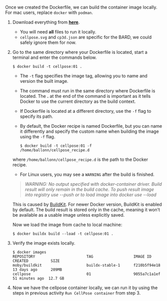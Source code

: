Once we created the Dockerfile, we can build the container image locally. 
For mac users, replace `docker` with `podman`. 
1. Download everything from **[here](https://git.embl.de/grp-cbbcs/abcdesktop-apps/-/tree/main/cellpose3d?ref_type=heads)**. 
    - You will need **all** files to run it locally.
    - `cellpose.svg` and `cp3d.json` are specific for the BARD, we could safely ignore them for now.

2. Go to the same directory where your Dockerfile is located, start a terminal and enter the commands below.
    ```
    $ docker build -t cellpose:01 .
    ```

    - The `-t` flag specifies the image tag, allowing you to name and version the built image.
    - The command must run in the same directory where Dockerfile is located. The **.** at the end of the command is important as it tells Docker to use the current directory as the build context.
    - If Dockerfile is located at a different directory, use the `-f` flag to specify its path.
    - By default, the Docker recipe is named Dockerfile, but you can name it differently and specify the custom name when building the image using the `-f` flag. 

        ```
        $ docker build -t cellpose:01 -f /home/ballonn/cellpose_recipe.d
        
        ```
    where `/home/ballonn/cellpose_recipe.d` is the path to the Docker recipe.
    - For Linux users, you may see a `WARNING` after the build is finished.

    > _WARNING: No output specified with docker-container driver. Build result will only remain in the build cache. To push result image into registry use --push or to load image into docker use --load_ 


    This is caused by [BuildKit](https://docs.docker.com/build/buildkit/). For newer Docker version, BuildKit is enabled by default. The build result is stored only in the cache, meaning it won’t be available as a usable image unless explicitly saved. 
    
    Now we load the image from cache to local machine:

    ```
    $ docker buildx build --load -t cellpose:01 .
    ```


2. Verify the image exists locally.

    ```
    $ docker images
    REPOSITORY                       TAG                  IMAGE ID       CREATED          SIZE
    moby/buildkit                    buildx-stable-1      f210b5f94e18   13 days ago      209MB
    cellpose                         01                   9055a7c1a1ef  51 minutes ago  12.7 GB
    ```

4. Now we have the cellpose container locally, we can run it by using the steps in previous activity `Run CellPose container` from step 3.